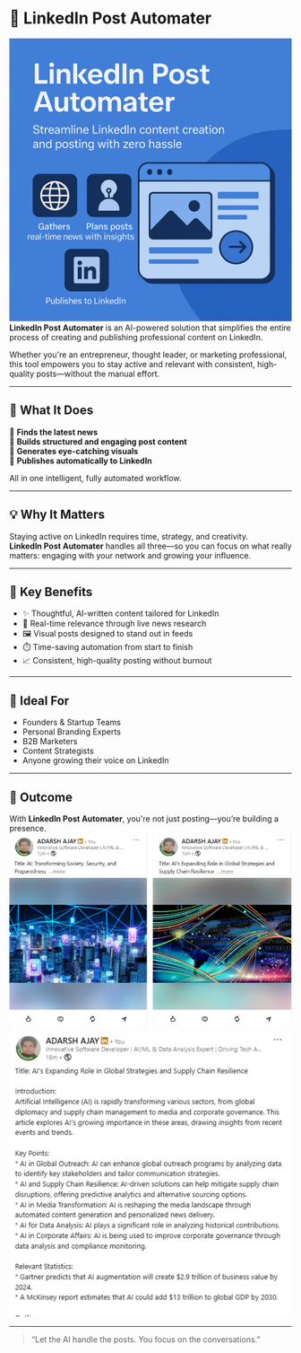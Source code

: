 # 💼 LinkedIn Post Automater

![LinkedIn Post Automater.png](LinkedIn_Post_Automater.png)
**LinkedIn Post Automater** is an AI-powered solution that simplifies the entire process of creating and publishing professional content on LinkedIn.

Whether you're an entrepreneur, thought leader, or marketing professional, this tool empowers you to stay active and relevant with consistent, high-quality posts—without the manual effort.

---

## 🚀 What It Does

🔹 **Finds the latest news**  
🔹 **Builds structured and engaging post content**  
🔹 **Generates eye-catching visuals**  
🔹 **Publishes automatically to LinkedIn**

All in one intelligent, fully automated workflow.

---

## 💡 Why It Matters

Staying active on LinkedIn requires time, strategy, and creativity.  
**LinkedIn Post Automater** handles all three—so you can focus on what really matters: engaging with your network and growing your influence.

---

## 🌟 Key Benefits

- ✨ Thoughtful, AI-written content tailored for LinkedIn  
- 🧠 Real-time relevance through live news research  
- 🖼️ Visual posts designed to stand out in feeds  
- ⏱️ Time-saving automation from start to finish  
- 📈 Consistent, high-quality posting without burnout

---

## 🧩 Ideal For

- Founders & Startup Teams  
- Personal Branding Experts  
- B2B Marketers  
- Content Strategists  
- Anyone growing their voice on LinkedIn

---

## 📌 Outcome

With **LinkedIn Post Automater**, you're not just posting—you’re building a presence.
![LinkedIn Post Automater.png](1.png)
![LinkedIn Post Automater.png](2.png)

---

> “Let the AI handle the posts. You focus on the conversations.”  
